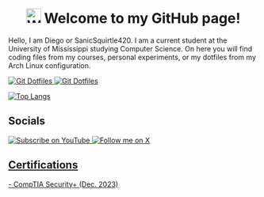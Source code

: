  <h1 align='center'>
    <img src='https://raw.githubusercontent.com/MartinHeinz/MartinHeinz/master/wave.gif' 
        alt='Waving hand animated gif'
        height='30px'
        width='30px' />
 Welcome to my GitHub page! </h1>

<p> Hello, I am Diego or SanicSquirtle420. I am a current student at the University of Mississippi studying Computer Science.
On here you will find coding files from my courses, personal experiments, or my dotfiles from my Arch Linux configuration. </p>

<a href="https://github.com/sanicsquirtle420/Dotfiles/">
  <img src = "https://img.shields.io/badge/GitHub-Dotfiles-black" alt="Git Dotfiles"/>
 </a>
  <a href="https://github.com/sanicsquirtle420/olemiss-code/">
  <img src = "https://img.shields.io/badge/GitHub-UM_Code-blue" alt="Git Dotfiles"/>
 </a>

[![Top Langs](https://github-readme-stats.vercel.app/api/top-langs/?username=sanicsquirtle420&layout=compact&theme=dark)](https://github.com/SanicSquirtle420)

<h2> Socials </h2>
<div id="badges">
  <a href="https://youtube.com/sanicsquirtle420">
  <img src = "https://img.shields.io/badge/YouTube_@-SanicSquirtle420-red" alt="Subscribe on YouTube"/>
 </a>
  <a href="https://x.com/sanicsquirtle42">
  <img src = "https://img.shields.io/badge/X_@-SanicSquirtle42-black" alt="Follow me on X"/>
</div>

<h2> Certifications </h2>
- CompTIA Security+ (Dec. 2023)
<!---
sanicsquirtle420/sanicsquirtle420 is a ✨ special ✨ repository because its `README.md` (this file) appears on your GitHub profile.
You can click the Preview link to take a look at your changes.
--->
